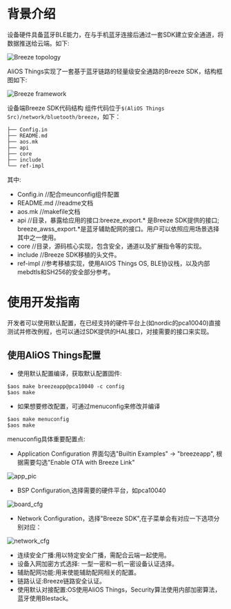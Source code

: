 # 背景介绍
设备硬件具备蓝牙BLE能力，在与手机蓝牙连接后通过一套SDK建立安全通道，将数据推送给云端。如下:

![Breeze topology](https://img.alicdn.com/tfs/TB1mKLyOSzqK1RjSZFjXXblCFXa-516-208.png)

AliOS Things实现了一套基于蓝牙链路的轻量级安全通路的Breeze SDK，结构框图如下:

![Breeze framework](https://img.alicdn.com/tfs/TB1pxjzONTpK1RjSZFMXXbG_VXa-1094-728.png)

设备端Breeze SDK代码结构
组件代码位于`$(AliOS Things Src)/network/bluetooth/breeze`，如下：
```.
├── Config.in
├── README.md
├── aos.mk
├── api
├── core
├── include
└── ref-impl
```

其中:
* Config.in //配合meunconfig组件配置
* README.md //readme文档
* aos.mk //makefile文档
* api //目录，暴露给应用的接口:breeze_export.* 是Breeze SDK提供的接口; breeze_awss_export.*是蓝牙辅助配网的接口。用户可以依照应用场景选择其中之一使用。
* core //目录，源码核心实现，包含安全，通道以及扩展指令等的实现。
* include //Breeze SDK移植的头文件。
* ref-impl //参考移植实现，使用AliOS Things OS, BLE协议栈，以及内部mebdtls和SH256的安全部分参考。

# 使用开发指南
开发者可以使用默认配置，在已经支持的硬件平台上(如nordic的pca10040)直接测试并修改例程，也可以通过SDK提供的HAL接口，对接需要的接口来实现。
## 使用AliOS Things配置
* 使用默认配置编译，获取默认配置固件:
```
$aos make breezeapp@pca10040 -c config
$aos make 
```
* 如果想要修改配置，可通过menuconfig来修改并编译
```
$aos make menuconfig
$aos make
```
menuconfig具体重要配置点:
* Application Configuration 界面勾选"Builtin Examples" -> "breezeapp", 根据需要勾选"Enable OTA with Breeze Link"

![app_pic](https://img.alicdn.com/tfs/TB1s_fEOHrpK1RjSZTEXXcWAVXa-970-784.png)

* BSP Configuration,选择需要的硬件平台，如pca10040

![board_cfg](https://img.alicdn.com/tfs/TB107PEOMHqK1RjSZFEXXcGMXXa-932-766.png)

* Network Configuration，选择"Breeze SDK",在子菜单会有对应一下选项分别对应：

![network_cfg](https://img.alicdn.com/tfs/TB1koPyOH2pK1RjSZFsXXaNlXXa-925-733.png)

* 连续安全广播:用以特定安全广播，需配合云端一起使用。
* 设备入网加密方式选择: 一型一密和一机一密设备认证选择。
* 辅助配网功能:用来使能辅助配网相关的配置。
* 链路认证:Breeze链路安全认证。
* 使用默认对接配置:OS使用AliOS Things，Security算法使用内部加密算法，蓝牙使用Blestack。


